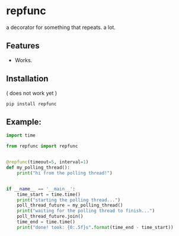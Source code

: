# repfunc

a decorator for something that repeats. a lot.

## Features
- Works.

## Installation
( does not work yet )
```commandline
pip install repfunc
```

## Example:
```python
import time

from repfunc import repfunc


@repfunc(timeout=5, interval=1)
def my_polling_thread():
    print("hi from the polling thread!")


if __name__ == '__main__':
    time_start = time.time()
    print("starting the polling thread...")
    poll_thread_future = my_polling_thread()
    print("waiting for the polling thread to finish...")
    poll_thread_future.join()
    time_end = time.time()
    print("done! took: {0:.5f}s".format(time_end - time_start))

```
